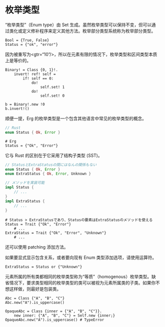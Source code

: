 # 枚举类型

“枚举类型”（Enum type）由 Set 生成。虽然枚举类型可以保持不变，但可以通过类化或定义修补程序来定义其他方法。枚举部分类型系统称为枚举部分类型。


```erg
Bool = {True, False}
Status = {"ok", "error"}
```

因为被重写为<gtr=“10”/>，所以在元素有限的情况下，枚举类型和区间类型本质上是等价的。


```erg
Binary! = Class {0, 1}!.
    invert! ref! self =
        if! self == 0:
            do!
                self.set! 1
            do!
                self.set! 0

b = Binary!.new !0
b.invert!()
```

顺便一提，Erg 的枚举类型是一个包含其他语言中常见的枚举类型的概念。


```rust
// Rust
enum Status { Ok, Error }
```


```erg
# Erg
Status = {"Ok", "Error"}
```

它与 Rust 的区别在于它采用了结构子类型 (SST)。


```rust
// StatusとExtraStatusの間にはなんの関係もない
enum Status { Ok, Error }
enum ExtraStatus { Ok, Error, Unknown }

// メソッドを実装可能
impl Status {
    // ...
}
impl ExtraStatus {
    // ...
}
```


```erg
# Status > ExtraStatusであり、Statusの要素はExtraStatusのメソッドを使える
Status = Trait {"Ok", "Error"}
    # ...
ExtraStatus = Trait {"Ok", "Error", "Unknown"}
    # ...
```

还可以使用 patching 添加方法。

如果要显式显示包含关系，或者要向现有 Enum 类型添加选项，请使用运算符。


```erg
ExtraStatus = Status or {"Unknown"}
```

元素所属的所有类都相同的枚举类型称为“等质”（homogenous）枚举类型。缺省情况下，要求类型相同的枚举类型的类可以被视为元素所属类的子类。如果你不想这样做，则最好是包装类。


```erg
Abc = Class {"A", "B", "C"}
Abc.new("A").is_uppercase()

OpaqueAbc = Class {inner = {"A", "B", "C"}}.
    new inner: {"A", "B", "C"} = Self.new {inner;}
OpaqueAbc.new("A").is_uppercase() # TypeError
```
